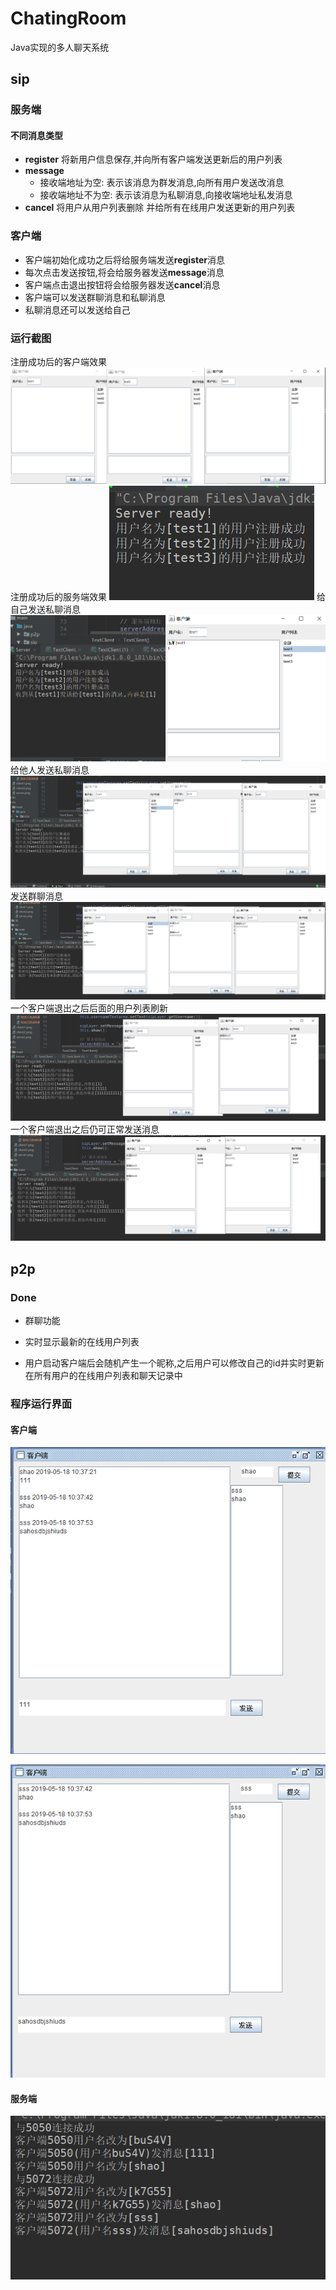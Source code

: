 # ChatingRoom

Java实现的多人聊天系统

## sip

### 服务端
#### 不同消息类型
- **register** 将新用户信息保存,并向所有客户端发送更新后的用户列表
- **message** 
    - 接收端地址为空: 表示该消息为群发消息,向所有用户发送改消息
    - 接收端地址不为空: 表示该消息为私聊消息,向接收端地址私发消息
- **cancel** 将用户从用户列表删除 并给所有在线用户发送更新的用户列表
### 客户端
- 客户端初始化成功之后将给服务端发送**register**消息
- 每次点击发送按钮,将会给服务器发送**message**消息
- 客户端点击退出按钮将会给服务器发送**cancel**消息
- 客户端可以发送群聊消息和私聊消息
- 私聊消息还可以发送给自己

### 运行截图

注册成功后的客户端效果
![注册成功的客户端](img/sip/register_client.png)
注册成功后的服务端效果
![注册成功的服务端](img/sip/register_server.png)
给自己发送私聊消息
![给自己发送私聊消息](img/sip/chat_self.png)
给他人发送私聊消息
![给他人发送私聊消息](img/sip/chat_other.png)
发送群聊消息
![发送群聊消息](img/sip/chat_public.png)
一个客户端退出之后后面的用户列表刷新
![一个客户端退出之后后面的用户列表刷新](img/sip/quit.png)
一个客户端退出之后仍可正常发送消息
![一个客户端退出之后仍可正常发送消息](img/sip/quit_message.png)


## p2p

### Done

- 群聊功能

- 实时显示最新的在线用户列表

- 用户启动客户端后会随机产生一个昵称,之后用户可以修改自己的id并实时更新在所有用户的在线用户列表和聊天记录中

### 程序运行界面

#### 客户端

![client1](img/client1.png)

![client2](img/client2.png)

#### 服务端

![server](img/server.png)


